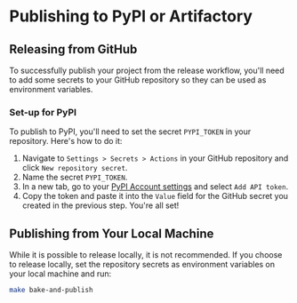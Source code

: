 # Publishing to PyPI or Artifactory

## Releasing from GitHub

To successfully publish your project from the release workflow, you'll need to add some secrets to your GitHub repository so they can be used as environment variables.

### Set-up for PyPI

To publish to PyPI, you'll need to set the secret `PYPI_TOKEN` in your repository. Here's how to do it:

1. Navigate to `Settings > Secrets > Actions` in your GitHub repository and click `New repository secret`.
2. Name the secret `PYPI_TOKEN`.
3. In a new tab, go to your [PyPI Account settings](https://pypi.org/manage/account/) and select `Add API token`.
4. Copy the token and paste it into the `Value` field for the GitHub secret you created in the previous step. You're all set!

## Publishing from Your Local Machine

While it is possible to release locally, it is not recommended. If you choose to release locally, set the repository secrets as environment variables on your local machine and run:

```bash
make bake-and-publish
```
